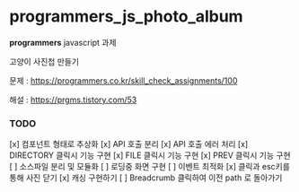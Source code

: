 # programmers_js_photo_album

**programmers** javascript 과제

고양이 사진첩 만들기

문제 : https://programmers.co.kr/skill_check_assignments/100

해설 : https://prgms.tistory.com/53

### TODO

[x] 컴포넌트 형태로 추상화
[x] API 호출 분리
[x] API 호출 에러 처리
[x] DIRECTORY 클릭시 기능 구현
[x] FILE 클릭시 기능 구현
[x] PREV 클릭시 기능 구현
[ ] 소스파일 분리 및 모듈화
[ ] 로딩중 화면 구현
[ ] 이벤트 최적화
[x] 클릭과 esc키를 통해 사진 닫기
[x] 캐싱 구현하기
[ ] Breadcrumb 클릭하여 이전 path 로 돌아가기
